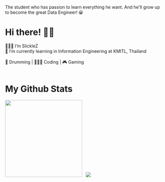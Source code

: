 The student who has passion to learn everything he want. And he'll grow up to become the great Data Engineer! 😀 <br/>
# Hi there! 👋🏻
👨🏻‍💻 I’m SlickleZ <br/>
🏫 I’m currently learning in Information Engineering at KMITL, Thailand <br/> <br/>
🥁 Drumming | 👨🏻‍💻 Coding | 🎮 Gaming <br/> <br/>
# My Github Stats
<img height=250 src="https://github-readme-stats.vercel.app/api/top-langs/?username=SlickleZ&theme=tokyonight&langs_count=5" /> &nbsp;
<img src="https://github-readme-stats.vercel.app/api/?username=SlickleZ&count_private=true&theme=tokyonight&showicons=true" />
